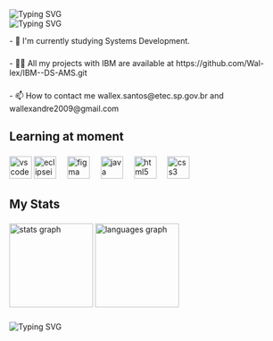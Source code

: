 <div style="display: inline-block;">
  <img width 100% src ="https://www.reddit.com/r/perfectloops/comments/9376vf/smoke_in_the_rain/?rdt=60033" alt="Typing SVG" >
<br>

<div align="left">
  <img src="https://readme-typing-svg.demolab.com?font=Fira+Code&weight=500&size=22&pause=1000&color=1E90FF&left=true&left=true&random=false&width=500&lines=Hello,+I'm+Wallex!;I+am+15+years+old;Welcome+to+my+profile!" alt="Typing SVG">
</div>

<p align="left">- 🌱 I'm currently studying Systems Development.</p>

###

<p align="left">- 👨‍💻 All my projects with IBM are available at https://github.com/Wal-lex/IBM--DS-AMS.git</p>

###

<p align="left">- 📫 How to contact me wallex.santos@etec.sp.gov.br and wallexandre2009@gmail.com</p>

###

<h2 align="left">Learning at moment</h2>

###

<div align="left">
  <img src="https://skillicons.dev/icons?i=vscode" height="40" alt="vscode logo"  />
  <img src="https://skillicons.dev/icons?i=eclipse" height="40" alt="eclipseide logo"  />
  <img width="12" />
  <img src="https://skillicons.dev/icons?i=figma" height="40" alt="figma logo"  />
  <img width="12" />
  <img src="https://skillicons.dev/icons?i=java" height="40" alt="java logo"  />
  <img width="12" />
  <img src="https://skillicons.dev/icons?i=html" height="40" alt="html5 logo"  />
  <img width="12" />
  <img src="https://skillicons.dev/icons?i=css" height="40" alt="css3 logo"  />
</div>

###

<h2 align="left">My Stats</h2>

###

<div align="left">
  <img src="https://github-readme-stats.vercel.app/api?username=Wal-lex&hide_title=false&hide_rank=false&show_icons=true&include_all_commits=true&count_private=true&disable_animations=false&theme=github_dark&locale=en&hide_border=false&order=1" height="150" alt="stats graph"  />
  <img src="https://github-readme-stats.vercel.app/api/top-langs?username=Wal-lex&locale=en&hide_title=false&layout=compact&card_width=320&langs_count=5&theme=github_dark&hide_border=false&order=2" height="150" alt="languages graph"  />
</div>

###

<img src="https://readme-typing-svg.demolab.com?font=Fira+Code&weight=500&size=22&pause=1000&color=1E90FF&left=true&left=true&random=false&width=500&lines=Obrigado+pela+atenção!" alt="Typing SVG">

###
